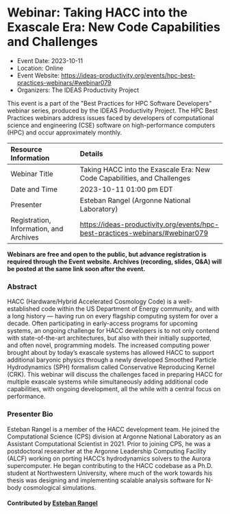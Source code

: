 













			   

<!-- Note: this label does NOT include the trailing colon -->





# Webinar: Taking HACC into the Exascale Era: New Code Capabilities and Challenges

- Event Date: 2023-10-11
- Location: Online
- Event Website: https://ideas-productivity.org/events/hpc-best-practices-webinars/#webinar079
- Organizers: The IDEAS Productivity Project
			   
This event is a part of the "Best Practices for HPC Software
Developers" webinar series, produced by the IDEAS Productivity
Project. The HPC Best Practices webinars address issues faced by
developers of computational science and engineering (CSE) software on
high-performance computers (HPC) and occur approximately monthly.

Resource Information | Details
:--- | :---			   
Webinar Title | Taking HACC into the Exascale Era: New Code Capabilities, and Challenges
Date and Time | 2023-10-11 01:00 pm EDT
Presenter | Esteban Rangel (Argonne National Laboratory)
Registration, Information, and Archives | 	<https://ideas-productivity.org/events/hpc-best-practices-webinars/#webinar079>	   

**Webinars are free and open to the public, but advance registration is required through the Event website. Archives (recording, slides, Q&A) will be posted at the same link soon after the event.**

### Abstract
<p>HACC (Hardware/Hybrid Accelerated Cosmology Code) is a well-established code within the US Department of Energy community, and with a long history — having run on every flagship computing system for over a decade. Often participating in early-access programs for upcoming systems, an ongoing challenge for HACC developers is to not only contend with state-of-the-art architectures, but also with their initially supported, and often novel, programming models. The increased computing power brought about by today’s exascale systems has allowed HACC to support additional baryonic physics through a newly developed Smoothed Particle Hydrodynamics (SPH) formalism called Conservative Reproducing Kernel (CRK). This webinar will discuss the challenges faced in preparing HACC for multiple exascale systems while simultaneously adding additional code capabilities, with ongoing development, all the while with a central focus on performance.</p>



### Presenter Bio
<p>Esteban Rangel is a member of the HACC development team. He joined the Computational Science (CPS) division at Argonne National Laboratory as an Assistant Computational Scientist in 2021. Prior to joining CPS, he was a postdoctoral researcher at the Argonne Leadership Computing Facility (ALCF) working on porting HACC’s hydrodynamics solvers to the Aurora supercomputer. He began contributing to the HACC codebase as a Ph.D. student at Northwestern University, where much of the work towards his thesis was designing and implementing scalable analysis software for N-body cosmological simulations.</p>

    

#### Contributed by [Esteban Rangel](https://github.com/steverangel "Esteban Rangel GitHub profile")

<!---
Publish: yes
Topics: "performance portability", "software engineering", "high-performance computing (hpc)", "performance at leadership computing facilities", "online learning"
--->






